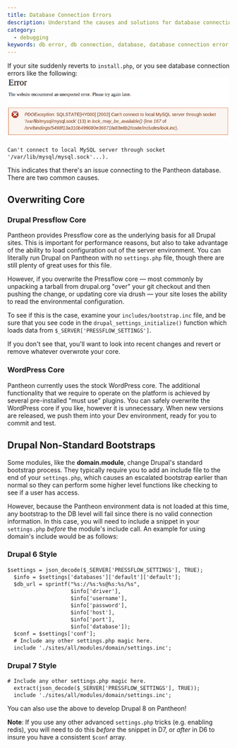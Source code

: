 ```yaml
---
title: Database Connection Errors
description: Understand the causes and solutions for database connection errors.
category:
  - debugging
keywords: db error, db connection, database, database connection error, can't connect to local mysql server, connect to database, database connection errors, mysql error, sql error, cannot connect sql, install.php, reverted to install.php
---
```

If your site suddenly reverts to `install.php`, or you see database connection errors like the following:
 ![](/source/docs/assets/images/desk_images/64774.png)

    Can't connect to local MySQL server through socket '/var/lib/mysql/mysql.sock'...).

This indicates that there's an issue connecting to the Pantheon database. There are two common causes.

## Overwriting Core

### Drupal Pressflow Core
Pantheon provides Pressflow core as the underlying basis for all Drupal sites. This is important for performance reasons, but also to take advantage of the ability to load configuration out of the server environment. You can literally run Drupal on Pantheon with no `settings.php` file, though there are still plenty of great uses for this file.

However, if you overwrite the Pressflow core — most commonly by unpacking a tarball from drupal.org "over" your git checkout and then pushing the change, or updating core via drush — your site loses the ability to read the environmental configuration.

To see if this is the case, examine your `includes/bootstrap.inc` file, and be sure that you see code in the `drupal_settings_initialize()` function which loads data from `$_SERVER['PRESSFLOW_SETTINGS']`.

If you don't see that, you'll want to look into recent changes and revert or remove whatever overwrote your core.

### WordPress Core
Pantheon currently uses the stock WordPress core. The additional functionality that we require to operate on the platform is achieved by several pre-installed "must use" plugins. You can safely overwrite the WordPress core if you like, however it is unnecessary. When new versions are released, we push them into your Dev environment, ready for you to commit and test.


## Drupal Non-Standard Bootstraps
Some modules, like the **domain.module**, change Drupal's standard bootstrap process. They typically require you to add an include file to the end of your `settings.php`, which causes an escalated bootstrap earlier than normal so they can perform some higher level functions like checking to see if a user has access.

However, because the Pantheon environment data is not loaded at this time, any bootstrap to the DB level will fail since there is no valid connection information. In this case, you will need to include a snippet in your `settings.php` _before_ the module's include call. An example for using domain's include would be as follows:

### Drupal 6 Style
    $settings = json_decode($_SERVER['PRESSFLOW_SETTINGS'], TRUE);
      $info = $settings['databases']['default']['default'];
      $db_url = sprintf("%s://%s:%s@%s:%s/%s",
                        $info['driver'],
                        $info['username'],
                        $info['password'],
                        $info['host'],
                        $info['port'],
                        $info['database']);
      $conf = $settings['conf'];
      # Include any other settings.php magic here.
      include './sites/all/modules/domain/settings.inc';

### Drupal 7 Style

    # Include any other settings.php magic here.
      extract(json_decode($_SERVER['PRESSFLOW_SETTINGS'], TRUE));
      include './sites/all/modules/domain/settings.inc';

You can also use the above to develop Drupal 8 on Pantheon!

<div class="alert alert-warning" role="alert">
<strong>Note</strong>: If you use any other advanced <code>settings.php</code> tricks (e.g. enabling redis), you will need to do this <em>before</em> the snippet in D7, or <em>after</em> in D6 to insure you have a consistent <code>$conf</code> array.</div>
